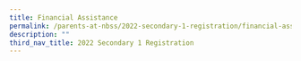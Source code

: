 ```yaml
---
title: Financial Assistance
permalink: /parents-at-nbss/2022-secondary-1-registration/financial-assistance
description: ""
third_nav_title: 2022 Secondary 1 Registration
---
```

